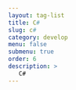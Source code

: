 ```yaml
---
layout: tag-list
title: C#
slug: c#
category: develop
menu: false
submenu: true
order: 6
description: >
   C#
---
```

